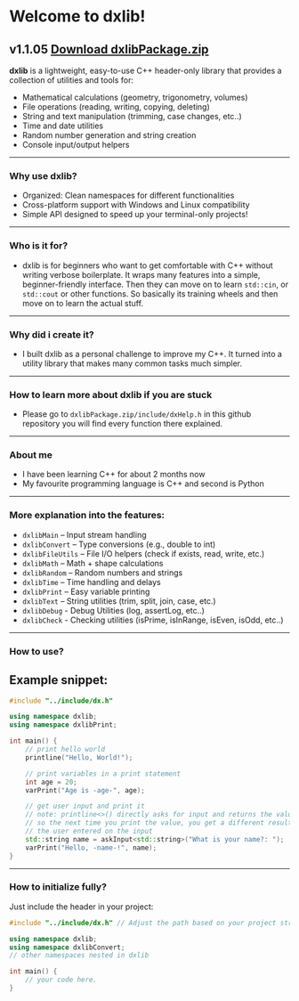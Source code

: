 # Welcome to dxlib!
## v1.1.05 [Download dxlibPackage.zip](https://github.com/Lsfr271/dxlib/raw/main/dxlibPackage.zip)

**dxlib** is a lightweight, easy-to-use C++ header-only library that provides a collection of utilities and tools for:

- Mathematical calculations (geometry, trigonometry, volumes)
- File operations (reading, writing, copying, deleting)
- String and text manipulation (trimming, case changes, etc..)
- Time and date utilities
- Random number generation and string creation
- Console input/output helpers

---

### Why use dxlib?

- Organized: Clean namespaces for different functionalities
- Cross-platform support with Windows and Linux compatibility
- Simple API designed to speed up your terminal-only projects!

---

### Who is it for?

- dxlib is for beginners who want to get comfortable with C++
without writing verbose boilerplate. It wraps many features into a simple, beginner-friendly interface.
Then they can move on to learn `std::cin`, or `std::cout` or other functions. So basically its
training wheels and then move on to learn the actual stuff.

---

### Why did i create it?

- I built dxlib as a personal challenge to improve my C++.
It turned into a utility library that makes many common tasks much simpler.

---

### How to learn more about dxlib if you are stuck

- Please go to ``dxlibPackage.zip/include/dxHelp.h`` in this github repository
you will find every function there explained.

---

### About me

- I have been learning C++ for about 2 months now
- My favourite programming language is C++ and second is Python

---

### More explanation into the features:

- `dxlibMain` – Input stream handling
- `dxlibConvert` – Type conversions (e.g., double to int)
- `dxlibFileUtils` – File I/O helpers (check if exists, read, write, etc.)
- `dxlibMath` – Math + shape calculations
- `dxlibRandom` – Random numbers and strings
- `dxlibTime` – Time handling and delays
- `dxlibPrint` – Easy variable printing
- `dxlibText` – String utilities (trim, split, join, case, etc.)
- `dxlibDebug` - Debug Utilities (log, assertLog, etc..)
- `dxlibCheck` - Checking utilities (isPrime, isInRange, isEven, isOdd, etc..)

---

### How to use?
## Example snippet:

```cpp
#include "../include/dx.h"

using namespace dxlib;
using namespace dxlibPrint;

int main() {
    // print hello world
    printline("Hello, World!");

    // print variables in a print statement
    int age = 20;
    varPrint("Age is -age-", age);

    // get user input and print it
    // note: printline<>() directly asks for input and returns the value,
    // so the next time you print the value, you get a different result depending on what
    // the user entered on the input
    std::string name = askInput<std::string>("What is your name?: ");
    varPrint("Hello, -name-!", name);
}
```

---

### How to initialize fully?

Just include the header in your project:

```cpp
#include "../include/dx.h" // Adjust the path based on your project structure or compiler-type (it might be different)

using namespace dxlib;  
using namespace dxlibConvert;
// other namespaces nested in dxlib

int main() {
    // your code here.
}
```
